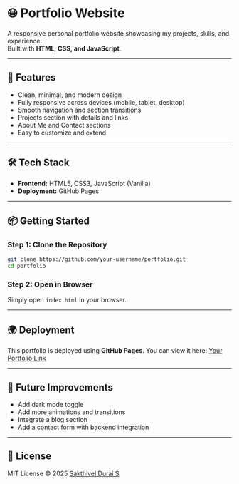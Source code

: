 
# 🌐 Portfolio Website

A responsive personal portfolio website showcasing my projects, skills, and experience.  
Built with **HTML, CSS, and JavaScript**.

---

## 🚀 Features
- Clean, minimal, and modern design
- Fully responsive across devices (mobile, tablet, desktop)
- Smooth navigation and section transitions
- Projects section with details and links
- About Me and Contact sections
- Easy to customize and extend

---

## 🛠️ Tech Stack
- **Frontend:** HTML5, CSS3, JavaScript (Vanilla)
- **Deployment:** GitHub Pages

---

## 📦 Getting Started

### Step 1: Clone the Repository
```bash
git clone https://github.com/your-username/portfolio.git
cd portfolio
````

### Step 2: Open in Browser

Simply open `index.html` in your browser.

---

## 🌍 Deployment

This portfolio is deployed using **GitHub Pages**.
You can view it here: [Your Portfolio Link](https://SakthivelDurai47.github.io/portfolio/)

---

## 📌 Future Improvements

* Add dark mode toggle
* Add more animations and transitions
* Integrate a blog section
* Add a contact form with backend integration

---

## 📄 License

MIT License © 2025 [Sakthivel Durai S](https://github.com/sakthivelDurai47)

